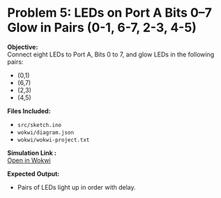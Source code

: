 # Problem 5: LEDs on Port A Bits 0–7 Glow in Pairs (0-1, 6-7, 2-3, 4-5)

**Objective:**  
Connect eight LEDs to Port A, Bits 0 to 7, and glow LEDs in the following pairs:  
- (0,1)  
- (6,7)  
- (2,3)  
- (4,5)  

**Files Included:**  
- `src/sketch.ino`  
- `wokwi/diagram.json`  
- `wokwi/wokwi-project.txt`  

**Simulation Link :**  
[Open in Wokwi](https://wokwi.com/projects/443680918772615169)

**Expected Output:**  
- Pairs of LEDs light up in order with delay.  
